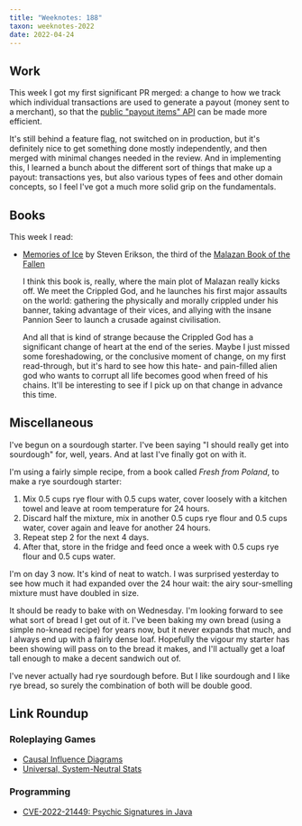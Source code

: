 ```yaml
---
title: "Weeknotes: 188"
taxon: weeknotes-2022
date: 2022-04-24
---
```


## Work

This week I got my first significant PR merged: a change to how we
track which individual transactions are used to generate a payout
(money sent to a merchant), so that the [public "payout items" API][]
can be made more efficient.

It's still behind a feature flag, not switched on in production, but
it's definitely nice to get something done mostly independently, and
then merged with minimal changes needed in the review.  And in
implementing this, I learned a bunch about the different sort of
things that make up a payout: transactions yes, but also various types
of fees and other domain concepts, so I feel I've got a much more
solid grip on the fundamentals.

[public "payout items" API]: https://developer.gocardless.com/api-reference/#core-endpoints-payout-items


## Books

This week I read:

- [Memories of Ice][] by Steven Erikson, the third of the [Malazan Book of the Fallen][]

  I think this book is, really, where the main plot of Malazan really
  kicks off.  We meet the Crippled God, and he launches his first
  major assaults on the world: gathering the physically and morally
  crippled under his banner, taking advantage of their vices, and
  allying with the insane Pannion Seer to launch a crusade against
  civilisation.

  And all that is kind of strange because the Crippled God has a
  significant change of heart at the end of the series.  Maybe I just
  missed some foreshadowing, or the conclusive moment of change, on my
  first read-through, but it's hard to see how this hate- and
  pain-filled alien god who wants to corrupt all life becomes good
  when freed of his chains.  It'll be interesting to see if I pick up
  on that change in advance this time.

[Memories of Ice]: https://malazan.fandom.com/wiki/Memories_of_Ice
[Malazan Book of the Fallen]: https://en.wikipedia.org/wiki/Malazan_Book_of_the_Fallen


## Miscellaneous

I've begun on a sourdough starter.  I've been saying "I should really
get into sourdough" for, well, years.  And at last I've finally got on
with it.

I'm using a fairly simple recipe, from a book called *Fresh from
Poland*, to make a rye sourdough starter:

1. Mix 0.5 cups rye flour with 0.5 cups water, cover loosely with a
   kitchen towel and leave at room temperature for 24 hours.
2. Discard half the mixture, mix in another 0.5 cups rye flour and 0.5
   cups water, cover again and leave for another 24 hours.
3. Repeat step 2 for the next 4 days.
4. After that, store in the fridge and feed once a week with 0.5 cups
   rye flour and 0.5 cups water.

I'm on day 3 now.  It's kind of neat to watch.  I was surprised
yesterday to see how much it had expanded over the 24 hour wait: the
airy sour-smelling mixture must have doubled in size.

It should be ready to bake with on Wednesday.  I'm looking forward to
see what sort of bread I get out of it.  I've been baking my own bread
(using a simple no-knead recipe) for years now, but it never expands
that much, and I always end up with a fairly dense loaf.  Hopefully
the vigour my starter has been showing will pass on to the bread it
makes, and I'll actually get a loaf tall enough to make a decent
sandwich out of.

I've never actually had rye sourdough before.  But I like sourdough
and I like rye bread, so surely the combination of both will be double
good.


## Link Roundup

### Roleplaying Games

- [Causal Influence Diagrams](http://www.projectrho.com/rpg/cidiagram.html)
- [Universal, System-Neutral Stats](https://www.prismaticwasteland.com/blog/universal-system-neutral-stats)

### Programming

- [CVE-2022-21449: Psychic Signatures in Java](https://neilmadden.blog/2022/04/19/psychic-signatures-in-java/)
